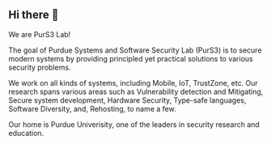 ## Hi there 👋

We are PurS3 Lab!

The goal of Purdue Systems and Software Security Lab (PurS3) is to secure modern systems by providing principled yet practical solutions to various security problems.

We work on all kinds of systems, including Mobile, IoT, TrustZone, etc. Our research spans various areas such as Vulnerability detection and Mitigating, Secure system development, Hardware Security, Type-safe languages, Software Diversity, and, Rehosting, to name a few.

Our home is Purdue Univerisity, one of the leaders in security research and education.
